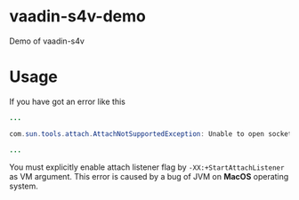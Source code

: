 vaadin-s4v-demo
===============

Demo of vaadin-s4v

Usage
===============

If you have got an error like this

~~~~~ java
...

com.sun.tools.attach.AttachNotSupportedException: Unable to open socket file: target process not responding or HotSpot VM not loaded

...
~~~~~

You must explicitly enable attach listener flag by `-XX:+StartAttachListener` as VM argument.
This error is caused by a bug of JVM on **MacOS** operating system.
